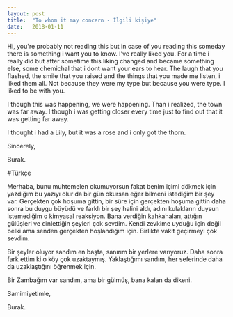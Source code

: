 ```yaml
---
layout: post
title:  "To whom it may concern - İlgili kişiye"
date:   2018-01-11
---
```


Hi, you're probably not reading this but in case of you reading this someday there is something i want you to know. I've really liked you. For a time i really did but after sometime this liking changed and became something else, some chemichal that i dont want your ears to hear. The laugh that you flashed, the smile that you raised and the things that you made me listen, i liked them all. Not because they were my type but because you were type. I liked to be with you.

I though this was happening, we were happening. Than i realized, the town was far away. I though i was getting closer every time just to find out that it was getting far away.

I thought i had a Lily, but it was a rose and i only got the thorn.

Sincerely, 

Burak.

#Türkçe

Merhaba, bunu muhtemelen okumuyorsun fakat benim içimi dökmek için yazdığım bu yazıyı olur da bir gün okursan eğer bilmeni istediğim bir şey var. Gerçekten çok hoşuma gittin, bir süre için gerçekten hoşuma gittin daha sonra bu duygu büyüdü ve farklı bir şey halini aldı, adını kulakların duysun istemediğim o kimyasal reaksiyon. Bana verdiğin kahkahaları, attığın gülüşleri ve dinlettiğin şeyleri çok sevdim. Kendi zevkime uyduğu için değil belki ama senden gerçekten hoşlandığım için. Birlikte vakit geçirmeyi çok sevdim. 

Bir şeyler oluyor sandım en başta, sanırım bir yerlere varıyoruz. Daha sonra fark ettim ki o köy çok uzaktaymış. Yaklaştığımı sandım, her seferinde daha da uzaklaştığını öğrenmek için.

Bir Zambağım var sandım, ama bir gülmüş, bana kalan da dikeni.

Samimiyetimle, 

Burak.